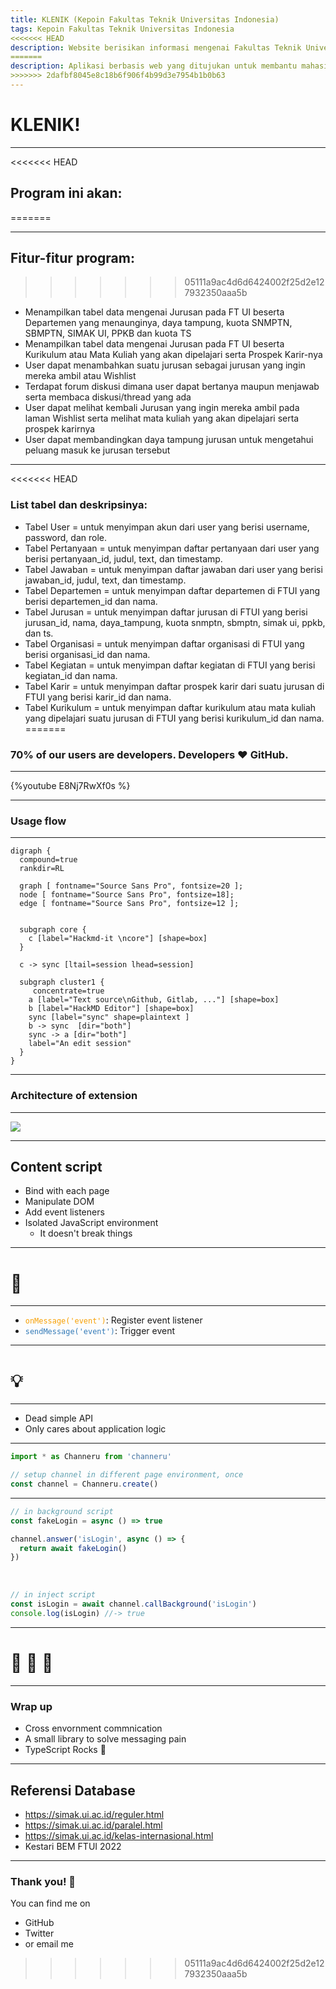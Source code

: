```yaml
---
title: KLENIK (Kepoin Fakultas Teknik Universitas Indonesia)
tags: Kepoin Fakultas Teknik Universitas Indonesia
<<<<<<< HEAD
description: Website berisikan informasi mengenai Fakultas Teknik Universitas Indonesia beserta forum diskusi terbuka antara mahasiswa dan masyarakat umum.
=======
description: Aplikasi berbasis web yang ditujukan untuk membantu mahasiswa maupun non-mahasiswa untuk mengetahui hal yang lebih banyak mengenai Fakultas Teknik Universitas Indonesia.
>>>>>>> 2dafbf8045e8c18b6f906f4b99d3e7954b1b0b63
---
```


# KLENIK!
---

<<<<<<< HEAD
## Program ini akan:
=======


---

## Fitur-fitur program:
>>>>>>> 05111a9ac4d6d6424002f25d2e127932350aaa5b

- Menampilkan tabel data mengenai Jurusan pada FT UI beserta Departemen yang menaunginya, daya tampung, kuota SNMPTN, SBMPTN, SIMAK UI, PPKB dan kuota TS
- Menampilkan tabel data mengenai Jurusan pada FT UI beserta Kurikulum atau Mata Kuliah yang akan dipelajari serta Prospek Karir-nya
- User dapat menambahkan suatu jurusan sebagai jurusan yang ingin mereka ambil atau Wishlist 
- Terdapat forum diskusi dimana user dapat bertanya maupun menjawab serta membaca diskusi/thread yang ada
- User dapat melihat kembali Jurusan yang ingin mereka ambil pada laman Wishlist serta melihat mata kuliah yang akan dipelajari serta prospek karirnya
- User dapat membandingkan daya tampung jurusan untuk mengetahui peluang masuk ke jurusan tersebut

---

<<<<<<< HEAD
### List tabel dan deskripsinya:
  - Tabel User = untuk menyimpan akun dari user yang berisi username, password, dan role.
  - Tabel Pertanyaan = untuk menyimpan daftar pertanyaan dari user yang berisi pertanyaan_id, judul, text, dan timestamp.
  - Tabel Jawaban = untuk menyimpan daftar jawaban dari user yang berisi jawaban_id, judul, text, dan timestamp.
  - Tabel Departemen = untuk menyimpan daftar departemen di FTUI yang berisi departemen_id dan nama.
  - Tabel Jurusan = untuk menyimpan daftar jurusan di FTUI yang berisi jurusan_id, nama, daya_tampung, kuota snmptn, sbmptn, simak ui, ppkb, dan ts.
  - Tabel Organisasi = untuk menyimpan daftar organisasi di FTUI yang berisi organisasi_id dan nama.
  - Tabel Kegiatan = untuk menyimpan daftar kegiatan di FTUI yang berisi kegiatan_id dan nama.
  - Tabel Karir = untuk menyimpan daftar prospek karir dari suatu jurusan di FTUI yang berisi karir_id dan nama.
  - Tabel Kurikulum = untuk menyimpan daftar kurikulum atau mata kuliah yang dipelajari suatu jurusan di FTUI yang berisi kurikulum_id dan nama.
=======
### 70% of our users are developers. Developers :heart: GitHub.

---

{%youtube E8Nj7RwXf0s %}

---

### Usage flow

---


```graphviz
digraph {
  compound=true
  rankdir=RL

  graph [ fontname="Source Sans Pro", fontsize=20 ];
  node [ fontname="Source Sans Pro", fontsize=18];
  edge [ fontname="Source Sans Pro", fontsize=12 ];


  subgraph core {
    c [label="Hackmd-it \ncore"] [shape=box]
  }
  
  c -> sync [ltail=session lhead=session]

  subgraph cluster1 {
     concentrate=true
    a [label="Text source\nGithub, Gitlab, ..."] [shape=box]
    b [label="HackMD Editor"] [shape=box]
    sync [label="sync" shape=plaintext ]
    b -> sync  [dir="both"]
    sync -> a [dir="both"]
    label="An edit session"
  }
}
```

---

### Architecture of extension

---

![](https://i.imgur.com/ij69tPh.png)

---

## Content script

- Bind with each page
- Manipulate DOM
- Add event listeners
- Isolated JavaScript environment
  - It doesn't break things

---

# :fork_and_knife: 

---

<style>
code.blue {
  color: #337AB7 !important;
}
code.orange {
  color: #F7A004 !important;
}
</style>

- <code class="orange">onMessage('event')</code>: Register event listener
- <code class="blue">sendMessage('event')</code>: Trigger event

---

# :bulb: 

---

- Dead simple API
- Only cares about application logic

---

```typescript
import * as Channeru from 'channeru'

// setup channel in different page environment, once
const channel = Channeru.create()
```

---

```typescript
// in background script
const fakeLogin = async () => true

channel.answer('isLogin', async () => {
  return await fakeLogin()
})
```

<br>

```typescript
// in inject script
const isLogin = await channel.callBackground('isLogin')
console.log(isLogin) //-> true
```

---

# :100: :muscle: :tada:

---

### Wrap up

- Cross envornment commnication
- A small library to solve messaging pain
- TypeScript Rocks :tada: 

---

## Referensi Database

- https://simak.ui.ac.id/reguler.html
- https://simak.ui.ac.id/paralel.html
- https://simak.ui.ac.id/kelas-internasional.html
- Kestari BEM FTUI 2022

---

### Thank you! :sheep: 

You can find me on

- GitHub
- Twitter
- or email me
>>>>>>> 05111a9ac4d6d6424002f25d2e127932350aaa5b
